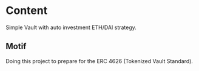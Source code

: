 # Content
Simple Vault with auto investment ETH/DAI strategy.

## Motif
Doing this project to prepare for the ERC 4626 (Tokenized Vault Standard).